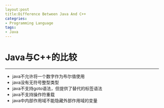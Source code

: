 ```yaml
---
layout:post
title:Difference Between Java And C++
categries:
- Programming Language
tags:
- Java
---
```



# Java与C++的比较
---
- java不允许将一个数字作为布尔值使用
- java没有无符号整型类型
- java不支持goto语法，但提供了替代的标签语法
- java不支持操作符重载
- java中内部作用域不能隐藏外部作用域的变量
